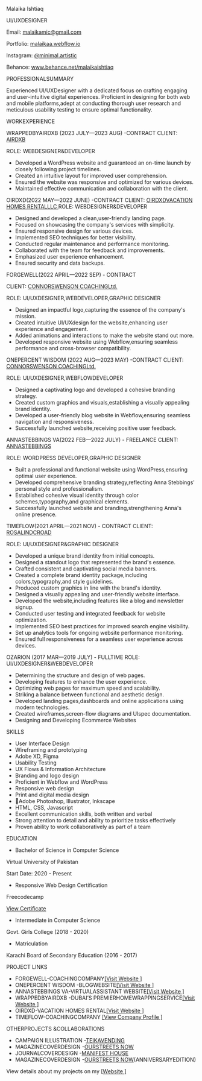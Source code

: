 Malaika Ishtiaq

UI/UXDESIGNER

Email: <malaikamic@gmail.com>

Portfolio: [malaikaa.webflow.io](https://malaikaa.webflow.io/)

Instagram: [@minimal.artistic](https://www.instagram.com/minimal.artistic/)

Behance: www.behance.net/malaikaishtiaq

PROFESSIONALSUMMARY

Experienced UI/UXDesigner with a dedicated focus on crafting engaging and user-intuitive digital experiences. Proficient in designing for both web and mobile platforms,adept at conducting thorough user research and meticulous usability testing to ensure optimal functionality.

WORKEXPERIENCE

WRAPPEDBYAIRDXB (2023 JULY—2023 AUG) -CONTRACT CLIENT: [AIRDXB](https://air-dxb.com/)

ROLE: WEBDESIGNER&DEVELOPER

- Developed a WordPress website and guaranteed an on-time launch by closely following project timelines.
- Created an intuitive layout for improved user comprehension.
- Ensured the website was responsive and optimized for various devices.
- Maintained effective communication and collaboration with the client.

OIRDXD(2022 MAY—2022 JUNE) -CONTRACT CLIENT: [OIRDXDVACATION HOMES RENTALLLC ](https://oirdxd.com/)ROLE: WEBDESIGNER&DEVELOPER

- Designed and developed a clean,user-friendly landing page.
- Focused on showcasing the company's services with simplicity.
- Ensured responsive design for various devices.
- Implemented SEO techniques for better visibility.
- Conducted regular maintenance and performance monitoring.
- Collaborated with the team for feedback and improvements.
- Emphasized user experience enhancement.
- Ensured security and data backups.

FORGEWELL(2022 APRIL—2022 SEP) - CONTRACT

CLIENT: [CONNORSWENSON COACHINGLtd.](https://www.connorswenson.com/)

ROLE: UI/UXDESIGNER,WEBDEVELOPER,GRAPHIC DESIGNER

- Designed an impactful logo,capturing the essence of the company's mission.
- Created intuitive UI/UXdesign for the website,enhancing user experience and engagement.
- Added animations and interactions to make the website stand out more.
- Developed responsive website using Webflow,ensuring seamless performance and cross-browser compatibility.

ONEPERCENT WISDOM (2022 AUG—2023 MAY) -CONTRACT CLIENT: [CONNORSWENSON COACHINGLtd.](https://www.connorswenson.com/)

ROLE: UI/UXDESIGNER,WEBFLOWDEVELOPER

- Designed a captivating logo and developed a cohesive branding strategy.
- Created custom graphics and visuals,establishing a visually appealing brand identity.
- Developed a user-friendly blog website in Webflow,ensuring seamless navigation and responsiveness.
- Successfully launched website,receiving positive user feedback.

ANNASTEBBINGS VA(2022 FEB—2022 JULY) - FREELANCE CLIENT: [ANNASTEBBINGS](http://annastebbings.com/)

ROLE: WORDPRESS DEVELOPER,GRAPHIC DESIGNER

- Built a professional and functional website using WordPress,ensuring optimal user experience.
- Developed comprehensive branding strategy,reflecting Anna Stebbings' personal style and professionalism.
- Established cohesive visual identity through color schemes,typography,and graphical elements.
- Successfully launched website and branding,strengthening Anna's online presence.

TIMEFLOW(2021 APRIL—2021 NOV) - CONTRACT CLIENT: [ROSALINDCROAD](https://www.rosalindcroad.com/)

ROLE: UI/UXDESIGNER&GRAPHIC DESIGNER

- Developed a unique brand identity from initial concepts.
- Designed a standout logo that represented the brand's essence.
- Crafted consistent and captivating social media banners.
- Created a complete brand identity package,including colors,typography,and style guidelines.
- Produced custom graphics in line with the brand's identity.
- Designed a visually appealing and user-friendly website interface.
- Developed the website,including features like a blog and newsletter signup.
- Conducted user testing and integrated feedback for website optimization.
- Implemented SEO best practices for improved search engine visibility.
- Set up analytics tools for ongoing website performance monitoring.
- Ensured full responsiveness for a seamless user experience across devices.

OZARION (2017 MAR—2019 JULY) - FULLTIME ROLE: UI/UXDESIGNER&WEBDEVELOPER

- Determining the structure and design of web pages.
- Developing features to enhance the user experience.
- Optimizing web pages for maximum speed and scalability.
- Striking a balance between functional and aesthetic design.
- Developed landing pages,dashboards and online applications using modern technologies.
- Created wireframes,screen-flow diagrams and UIspec documentation.
- Designing and Developing Ecommerce Websites

SKILLS

- User Interface Design
- Wireframing and prototyping
- Adobe XD, Figma
- Usability Testing
- UX Flows & Information Architecture
- Branding and logo design
- Proficient in Webflow and WordPress
- Responsive web design
- Print and digital media design
- Adobe Photoshop, Illustrator, Inkscape
- HTML, CSS, Javascript
- Excellent communication skills, both written and verbal
- Strong attention to detail and ability to prioritize tasks effectively
- Proven ability to work collaboratively as part of a team

EDUCATION

- Bachelor of Science in Computer Science

Virtual University of Pakistan

Start Date: 2020 - Present

- Responsive Web Design Certification

Freecodecamp

[View Certificate](https://www.freecodecamp.org/certification/fccae445c9c-e762-4135-87c9-7c3ea43ecb1f/responsive-web-design)

- Intermediate in Computer Science

Govt. Girls College (2018 - 2020)

- Matriculation

Karachi Board of Secondary Education (2016 - 2017)

PROJECT LINKS

- FORGEWELL-COACHINGCOMPANY[\[Visit Website \]](https://forgewell.co/)
- ONEPERCENT WISDOM -BLOGWEBSITE[\[Visit Website \]](https://www.onepercentwisdom.com/)
- ANNASTEBBINGS VA-VIRTUALASSISTANT WEBSITE[\[Visit Website \]](http://annastebbings.com/)
- WRAPPEDBYAIRDXB -DUBAI’S PREMIERHOMEWRAPPINGSERVICE[\[Visit Website \]](https://wrappedbyairdxb.com/)
- OIRDXD-VACATION HOMES RENTAL[\[Visit Website \]](https://oirdxd.com/)
- TIMEFLOW-COACHINGCOMPANY [\[View Company Profile \]](https://www.linkedin.com/company/timeflow-co/?originalSubdomain=uk)

OTHERPROJECTS &COLLABORATIONS

- CAMPAIGN ILLUSTRATION -[TEIKAVENDING](https://www.instagram.com/p/CphMdmRNI5u/)
- MAGAZINECOVERDESIGN -[OURSTREETS NOW](https://www.ourstreetsnow.org/_files/ugd/ca21b2_08ac84ef4e64458d8d1856e1ed2b83c1.pdf)
- JOURNALCOVERDESIGN -[MANIFEST HOUSE](https://www.instagram.com/p/CgFtKh_PyFE/)
- MAGAZINECOVERDESIGN -[OURSTREETS NOW](https://www.ourstreetsnow.org/_files/ugd/0f63f9_329eaba5baef4a45aecc443905ca7d38.pdf)(ANNIVERSARYEDITION)

View details about my projects on my [[Website \]](https://malaikaa.webflow.io/)
